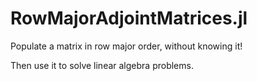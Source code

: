 # RowMajorAdjointMatrices.jl

Populate a matrix in row major order, without knowing it!

Then use it to solve linear algebra problems.
